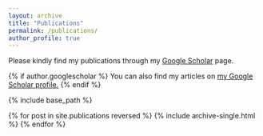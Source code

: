 ```yaml
---
layout: archive
title: "Publications"
permalink: /publications/
author_profile: true
---
```

Please kindly find my publications through my [Google Scholar](https://scholar.google.com/citations?user=PJbOQBMAAAAJ&hl=en) page.

{% if author.googlescholar %}
  You can also find my articles on <u><a href="{{author.googlescholar}}">my Google Scholar profile</a>.</u>
{% endif %}

{% include base_path %}

{% for post in site.publications reversed %}
  {% include archive-single.html %}
{% endfor %}
